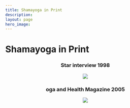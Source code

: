 ```yaml
---
title: Shamayoga in Print
description:
layout: page
hero_image:
---
```


<h1>Shamayoga in Print</h1>

<div class="separator" style="clear: both; text-align: center;">
<h3>Star interview 1998</h3>
<a href="https://lh3.googleusercontent.com/-aPDo_dWkSUo/WPSmLNCxa_I/AAAAAAAAArU/k-5BrfuDoPoDZsjrxP7vJZW3umO17IqSgCL0B/s0-p-rw-e30/starpaper_001.jpg" imageanchor="1" style="margin-left: 1em; margin-right: 1em;">
<img border="0" src="https://lh3.googleusercontent.com/-aPDo_dWkSUo/WPSmLNCxa_I/AAAAAAAAArU/k-5BrfuDoPoDZsjrxP7vJZW3umO17IqSgCL0B/s1100-rj-e30/starpaper_001.jpg" /></a></div>
<div class="separator" style="clear: both; text-align: center;">
<h3>oga and Health Magazine 2005</h3>
<a href="https://lh3.googleusercontent.com/-T38WrRx6Djw/WPSmHMKA2ZI/AAAAAAAAArA/bAk3kQtyVVcHlziiOyF3CbYMM_dfV6f5ACL0B/s0-p-rw-e30/magazine_001.jpg" imageanchor="1" style="margin-left: 1em; margin-right: 1em;"><img border="0" src="https://lh3.googleusercontent.com/-T38WrRx6Djw/WPSmHMKA2ZI/AAAAAAAAArA/bAk3kQtyVVcHlziiOyF3CbYMM_dfV6f5ACL0B/s1100-rj-e30/magazine_001.jpg" /></a></div>